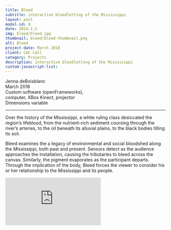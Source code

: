 ```yaml
---
title: Bleed
subtitle: interactive bloodletting of the Mississippi
layout: post
modal-id: 8
date: 2014-1-2
img: bleed/bleed.jpg
thumbnail: bleed/bleed-thumbnail.png
alt: Bleed
project-date: March 2018
client: CAC Call
category: Projects
description: interactive bloodletting of the Mississippi
custom-javascript-list:
---
```



Jenna deBoisblanc  
March 2018  
Custom software (openFrameworks),  
computer, XBox Kinect, projector    
Dimensions variable

---   

Over the history of the Mississippi, a white ruling class desiccated the region’s lifeblood, from the nutrient-rich sediment coursing through the river’s arteries, to the oil beneath its alluvial plains, to the black bodies tilling its soil.

Bleed examines the a legacy of environmental and social bloodshed along the Mississippi, both past and present. Sensors detect as the audience approaches the installation, causing the tributaries to bleed across the canvas. Similarly, the pigment evaporates as the participant departs. Through the implication of the body, Bleed forces the viewer to consider his or her relationship to the Mississippi and its people.

<div id="bleed">
  <iframe src="https://www.youtube.com/embed/umO2XMHeXmg?controls=0&autoplay=1&loop=1&rel=0&mute=1" frameborder="0" allow="accelerometer; autoplay; encrypted-media; gyroscope; picture-in-picture"></iframe>
</div>
